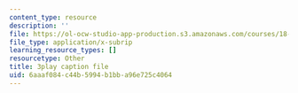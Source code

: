 ```yaml
---
content_type: resource
description: ''
file: https://ol-ocw-studio-app-production.s3.amazonaws.com/courses/18-03sc-differential-equations-fall-2011/6aaaf084c44b5994b1bba96e725c4064_MdzfsfBNJIw.vtt
file_type: application/x-subrip
learning_resource_types: []
resourcetype: Other
title: 3play caption file
uid: 6aaaf084-c44b-5994-b1bb-a96e725c4064
---
```

